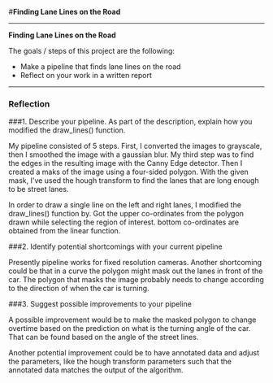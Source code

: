 #**Finding Lane Lines on the Road** 

---

**Finding Lane Lines on the Road**

The goals / steps of this project are the following:
* Make a pipeline that finds lane lines on the road
* Reflect on your work in a written report


[//]: # (Image References)

[image1]: ./examples/grayscale.jpg "Grayscale"

---

### Reflection

###1. Describe your pipeline. As part of the description, explain how you modified the draw_lines() function.

My pipeline consisted of 5 steps. First, I converted the images to grayscale, then I smoothed the image with a gaussian blur. My third step was to find the edges in the resulting image with the Canny Edge detector. Then I created a maks of the image using a four-sided polygon. With the given mask, I've used the hough transform to find the lanes that are long enough to be street lanes. 
  

In order to draw a single line on the left and right lanes, I modified the draw_lines() function by.
Got the upper co-ordinates from the polygon drawn while selecting the region of interest. bottom co-ordinates are obtained from the linear function.


###2. Identify potential shortcomings with your current pipeline

Presently pipeline works for fixed resolution cameras. 
Another shortcoming could be that in a curve the polygon might mask out the lanes in front of the car. The polygon that masks the image probably needs to change according to the direction of when the car is turning.


###3. Suggest possible improvements to your pipeline

A possible improvement would be to make the masked polygon to change overtime based on the prediction on what is the turning angle of the car. That can be found based on the angle of the street lines.

Another potential improvement could be to have annotated data and adjust the parameters, like the hough transform parameters such that the annotated data matches the output of the algorithm.